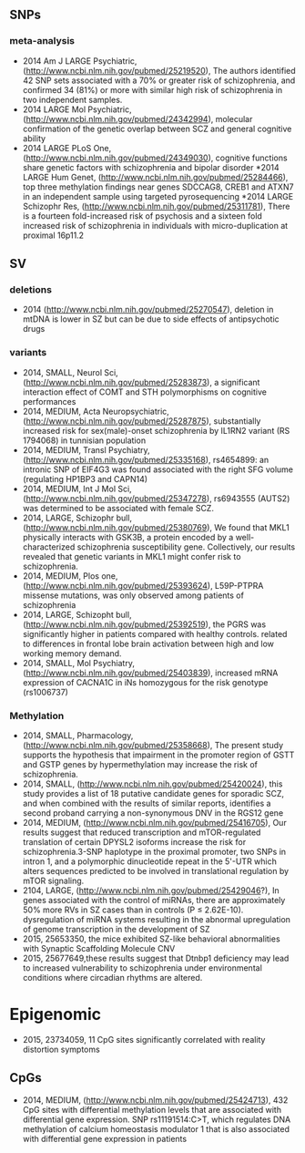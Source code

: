 ## SNPs

### meta-analysis

* 2014 Am J  LARGE Psychiatric, (http://www.ncbi.nlm.nih.gov/pubmed/25219520), The authors identified 42 SNP sets associated with a 70% or greater risk of schizophrenia, and confirmed 34 (81%) or more with similar high risk of schizophrenia in two independent samples.
* 2014 LARGE Mol Psychiatric, (http://www.ncbi.nlm.nih.gov/pubmed/24342994), molecular confirmation of the genetic overlap between SCZ and general cognitive ability
* 2014 LARGE PLoS One, (http://www.ncbi.nlm.nih.gov/pubmed/24349030), cognitive functions share genetic factors with schizophrenia and bipolar disorder
*2014 LARGE Hum Genet, (http://www.ncbi.nlm.nih.gov/pubmed/25284466), top three methylation findings near genes SDCCAG8, CREB1 and ATXN7 in an independent sample using targeted pyrosequencing
*2014 LARGE Schizophr Res, (http://www.ncbi.nlm.nih.gov/pubmed/25311781), There is a fourteen fold-increased risk of psychosis and a sixteen fold increased risk of schizophrenia in individuals with micro-duplication at proximal 16p11.2

## SV


### deletions

* 2014 (http://www.ncbi.nlm.nih.gov/pubmed/25270547), deletion in mtDNA is lower in SZ but can be due to side effects of antipsychotic drugs 

### variants

* 2014, SMALL, Neurol Sci,  (http://www.ncbi.nlm.nih.gov/pubmed/25283873), a significant interaction effect of COMT and STH polymorphisms on cognitive performances
* 2014, MEDIUM, Acta Neuropsychiatric, (http://www.ncbi.nlm.nih.gov/pubmed/25287875), substantially increased risk for sex(male)-onset schizophrenia by IL1RN2 variant (RS 1794068) in tunnisian population
* 2014, MEDIUM, Transl Psychiatry, (http://www.ncbi.nlm.nih.gov/pubmed/25335168), rs4654899: an intronic SNP of EIF4G3 was found associated with the right SFG volume (regulating HP1BP3 and CAPN14)
* 2014, MEDIUM, Int J Mol Sci, (http://www.ncbi.nlm.nih.gov/pubmed/25347278), rs6943555 (AUTS2) was determined to be associated with female SCZ. 
* 2014, LARGE, Schizophr bull, (http://www.ncbi.nlm.nih.gov/pubmed/25380769),  We found that MKL1 physically interacts with GSK3B, a protein encoded by a well-characterized schizophrenia susceptibility gene. Collectively, our results revealed that genetic variants in MKL1 might confer risk to schizophrenia.
* 2014, MEDIUM, Plos one, (http://www.ncbi.nlm.nih.gov/pubmed/25393624),  L59P-PTPRA missense mutations, was only observed among patients of schizophrenia
* 2014, LARGE, Schizopht bull, (http://www.ncbi.nlm.nih.gov/pubmed/25392519), the PGRS was significantly higher in patients compared with healthy controls.  related to differences in frontal lobe brain activation between high and low working memory demand. 
* 2014, SMALL, Mol Psychiatry, (http://www.ncbi.nlm.nih.gov/pubmed/25403839), increased mRNA expression of CACNA1C in iNs homozygous for the risk genotype (rs1006737)

### Methylation
* 2014, SMALL, Pharmacology,(http://www.ncbi.nlm.nih.gov/pubmed/25358668), The present study supports the hypothesis that impairment in the promoter region of GSTT and GSTP genes by hypermethylation may increase the risk of schizophrenia.
* 2014, SMALL, (http://www.ncbi.nlm.nih.gov/pubmed/25420024), this study provides a list of 18 putative candidate genes for sporadic SCZ, and when combined with the results of similar reports, identifies a second proband carrying a non-synonymous DNV in the RGS12 gene
* 2014, MEDIUM, (http://www.ncbi.nlm.nih.gov/pubmed/25416705), Our results suggest that reduced transcription and mTOR-regulated translation of certain DPYSL2 isoforms increase the risk for schizophrenia.3-SNP haplotype in the proximal promoter, two SNPs in intron 1, and a polymorphic dinucleotide repeat in the 5'-UTR which alters sequences predicted to be involved in translational regulation by mTOR signaling.
* 2104, LARGE, (http://www.ncbi.nlm.nih.gov/pubmed/25429046?), In genes associated with the control of miRNAs, there are approximately 50% more RVs in SZ cases than in controls (P ≤ 2.62E-10). dysregulation of miRNA systems resulting in the abnormal upregulation of genome transcription in the development of SZ
* 2015, 25653350, the mice exhibited SZ-like behavioral abnormalities with Synaptic Scaffolding Molecule CNV
* 2015, 25677649,these results suggest that Dtnbp1 deficiency may lead to increased vulnerability to schizophrenia under environmental conditions where circadian rhythms are altered.
 
# Epigenomic
* 2015, 23734059, 11 CpG sites significantly correlated with reality distortion symptoms


## CpGs

* 2014, MEDIUM, (http://www.ncbi.nlm.nih.gov/pubmed/25424713), 432 CpG sites with differential methylation levels that are associated with differential gene expression. SNP rs11191514:C>T, which regulates DNA methylation of calcium homeostasis modulator 1 that is also associated with differential gene expression in patients
